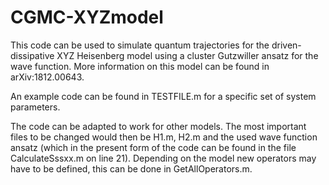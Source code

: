 # CGMC-XYZmodel

This code can be used to simulate quantum trajectories for the driven-dissipative XYZ Heisenberg model using a cluster Gutzwiller ansatz for the wave function. 
More information on this model can be found in arXiv:1812.00643.

An example code can be found in TESTFILE.m for a specific set of system parameters.

The code can be adapted to work for other models. The most important files to be changed would then be H1.m, H2.m and the used wave function ansatz (which in the present form of the code can be found in the file CalculateSssxx.m on line 21). Depending on the model new operators may have to be defined, this can be done in GetAllOperators.m.
